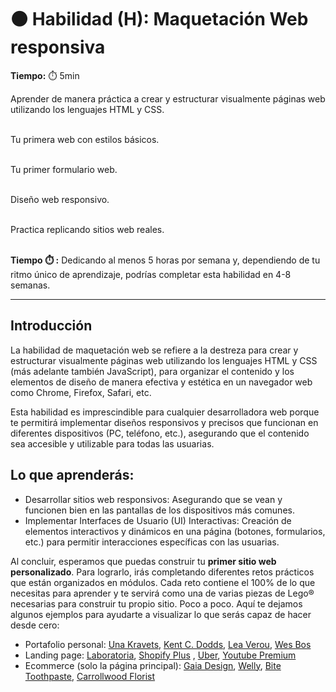 # ⚫ Habilidad (H): Maquetación Web responsiva

**Tiempo:** ⏱️️ 5min

<!-- El siguiente bloque de comentario se usa también para mostrar un preview o resumen del program, skill o module en thumbnails de FE-->
<!-- preview:start -->
<p>Aprender de manera práctica a crear y estructurar visualmente páginas web utilizando los lenguajes HTML y CSS.</p>
<p><br>Tu primera web con estilos básicos.</p>
<p><br>Tu primer formulario web.</p>
<p><br>Diseño web responsivo.</p>
<p><br>Practica replicando sitios web reales.</p>
<p><br><b>Tiempo ⏱️️ :</b> Dedicando al menos 5 horas por semana y, dependiendo de tu ritmo único de aprendizaje, podrías completar esta habilidad en 4-8 semanas.</p>
<!-- preview:end -->

---

## Introducción

La habilidad de maquetación web se refiere a la destreza para crear y estructurar visualmente páginas web utilizando los lenguajes HTML y CSS (más adelante también JavaScript), para organizar el contenido y los elementos de diseño de manera efectiva y estética en un navegador web como Chrome, Firefox, Safari, etc.

Esta habilidad es imprescindible para cualquier desarrolladora web porque te permitirá implementar diseños responsivos y precisos que funcionan en diferentes dispositivos (PC, teléfono, etc.), asegurando que el contenido sea accesible y utilizable para todas las usuarias.

## Lo que aprenderás:

- Desarrollar sitios web responsivos: Asegurando que se vean y funcionen bien en las pantallas de los dispositivos más comunes.
- Implementar Interfaces de Usuario (UI) Interactivas: Creación de elementos interactivos y dinámicos en una página (botones, formularios, etc.) para permitir interacciones específicas con las usuarias.

Al concluir, esperamos que puedas construir tu **primer sitio web personalizado**. Para lograrlo, irás completando diferentes retos prácticos que están organizados en módulos. Cada reto contiene el 100% de lo que necesitas para aprender y te servirá como una de varias piezas de Lego® necesarias para construir tu propio sitio. Poco a poco. Aquí te dejamos algunos ejemplos para ayudarte a visualizar lo que serás capaz de hacer desde cero:

- Portafolio personal: [Una Kravets](https://una.im/), [Kent C. Dodds](https://kentcdodds.com/), [Lea Verou](https://lea.verou.me/projects/), [Wes Bos](https://wesbos.com/)
- Landing page: [Laboratoria](https://www.laboratoria.la/), [Shopify Plus](https://www.shopify.com/es-es/plus) , [Uber](https://www.uber.com/mx/es/), [Youtube Premium](https://www.youtube.com/premium)
- Ecommerce (solo la página principal): [Gaia Design](https://www.gaiadesign.com.mx/), [Welly](https://www.getwelly.com/), [Bite Toothpaste](https://bitetoothpastebits.com/), [Carrollwood Florist](https://www.carrollwoodflorist.com/)
